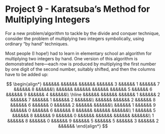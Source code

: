 # Project 9 - Karatsuba’s Method for Multiplying Integers  

For a new problem/algorithm to tackle by the divide and conquer technique, consider the problem of multiplying two integers symbolically, using ordinary “by hand” techniques.  

Most people (I hope!) had to learn in elementary school an algorithm for multiplying two integers by hand. One version of this algorithm is demonstrated here—each row is produced by multiplying the first number by one digit of the second number, suitably shifted, and then the columns have to be added up:  

$$
\begin{align*}
   &&&&&&   &&&&&&   &&&&&&   &&&&&& 3 &&&&&& 1 &&&&&& 7 &&&&&& 8 &&&&&&\\
   &&&&&&   &&&&&&   &&&&&&   &&&&&& 5 &&&&&& 6 &&&&&& 9 &&&&&& 4 &&&&&&\\
\hline
   &&&&&&   &&&&&&   &&&&&& 1 &&&&&& 2 &&&&&& 7 &&&&&& 1 &&&&&& 2 &&&&&&\\
   &&&&&&   &&&&&& 2 &&&&&& 8 &&&&&& 6 &&&&&& 0 &&&&&& 2 &&&&&&   &&&&&&\\ 
   &&&&&& 1 &&&&&& 9 &&&&&& 0 &&&&&& 6 &&&&&& 8 &&&&&&   &&&&&&   &&&&&&\\
 1 &&&&&& 5 &&&&&& 8 &&&&&& 9 &&&&&& 0 &&&&&&   &&&&&&   &&&&&&   &&&&&&\\
 1 &&&&&& 8 &&&&&& 0 &&&&&& 9 &&&&&& 5 &&&&&& 5 &&&&&& 3 &&&&&& 2 &&&&&&
\end{align*}
$$
